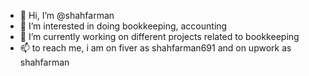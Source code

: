 - 👋 Hi, I’m @shahfarman
- 👀 I’m interested in doing bookkeeping, accounting
- 🌱 I’m currently working on different projects related to bookkeeping
- 📫 to reach me, i am on fiver as shahfarman691 and on upwork as shahfarman
